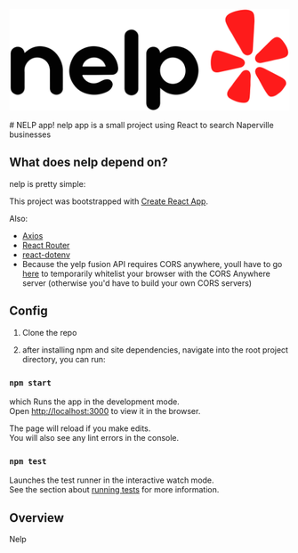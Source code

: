 <p align="center">
  <img src="./src/assets/nelp_logo.png"/>
</p>
# NELP app!
nelp app is a small project using React to search Naperville businesses 

## What does nelp depend on?
nelp is pretty simple:

This project was bootstrapped with [Create React App](https://github.com/facebook/create-react-app).

Also:
* [Axios](https://axios-http.com/)
* [React Router](https://reactrouter.com/)
* [react-dotenv](https://www.npmjs.com/package/react-dotenv)
* Because the yelp fusion API requires CORS anywhere, youll have to 
  go [here](https://cors-anywhere.herokuapp.com/corsdemo) to temporarily whitelist your browser with the CORS Anywhere server (otherwise you'd have to build your own CORS servers)


## Config
1. Clone the repo

2. after installing npm and site dependencies, navigate into 
the root project directory, you can run:

### `npm start`

which Runs the app in the development mode.\
Open [http://localhost:3000](http://localhost:3000) to view it in the browser.

The page will reload if you make edits.\
You will also see any lint errors in the console.

### `npm test`

Launches the test runner in the interactive watch mode.\
See the section about [running tests](https://facebook.github.io/create-react-app/docs/running-tests) for more information.

## Overview

Nelp 